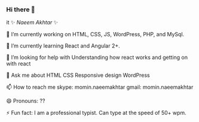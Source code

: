 ### Hi there 👋

it ✨ _Naeem Akhtar_ ✨

🔭 I’m currently working on
HTML, CSS, JS, WordPress, PHP, and MySql.

🌱 I’m currently learning
React and Angular 2+.

🤔 I’m looking for help with
Understanding how react works and getting on with react

💬 Ask me about
HTML CSS Responsive design WordPress

📫 How to reach me
skype: momin.naeemakhtar
gmail: momin.naeemakhtar

😄 Pronouns:
??

⚡ Fun fact:
I am a professional typist.  Can type at the speed of 50+ wpm.

<!--
**ansarinaeemakhtar/ansarinaeemakhtar** is a ✨ _special_ ✨ repository because its `README.md` (this file) appears on your GitHub profile.

Here are some ideas to get you started:

- 🔭 I’m currently working on ...
- 🌱 I’m currently learning ...
- 👯 I’m looking to collaborate on ...
- 🤔 I’m looking for help with ...
- 💬 Ask me about ...
- 📫 How to reach me: ...
- 😄 Pronouns: ...
- ⚡ Fun fact: ...
-->

